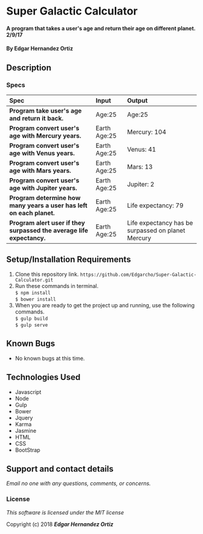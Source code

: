 # Super Galactic Calculator

#### A program that takes a user's age and return their age on different planet. 2/9/17

#### By **Edgar Hernandez Ortiz**

## Description



### Specs
| Spec | Input | Output |
| :-------------     | :------------- | :------------- |
| **Program take user's age and return it back.** |Age:25|Age:25|
| **Program convert user's age with Mercury years.**|Earth Age:25| Mercury: 104|
| **Program convert user's age with Venus years.**|Earth Age:25| Venus: 41|
| **Program convert user's age with Mars years.**|Earth Age:25| Mars: 13|
| **Program convert user's age with Jupiter years.**|Earth Age:25| Jupiter: 2|
| **Program determine how many years a user has left on each planet.**|Earth Age:25|Life expectancy: 79|
| **Program alert user if they surpassed the average life expectancy.**|Earth Age:25|Life expectancy has be surpassed on planet Mercury|

## Setup/Installation Requirements

1. Clone this repository link.
`https://github.com/Edgarcho/Super-Galactic-Calculator.git`
2. Run these commands in terminal.<br>`$ npm install` <br> `$ bower install`
3. When you are ready to get the project up and running, use the following commands.<br>`$ gulp build` <br> `$ gulp serve`

## Known Bugs
* No known bugs at this time.

## Technologies Used
 * Javascript
  * Node
  * Gulp
  * Bower
  * Jquery
  * Karma
  * Jasmine     
 * HTML
 * CSS
 * BootStrap

## Support and contact details

_Email no one with any questions, comments, or concerns._

### License

*This software is licensed under the MIT license*

Copyright (c) 2018 **_Edgar Hernandez Ortiz_**
